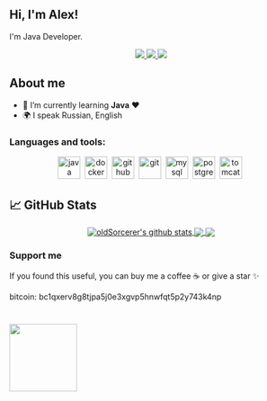 ## Hi, I'm Alex! ##
 I'm Java Developer.

<p align='center'>
   <a href="https://t.me/oldSorcerer">
       <img src="https://img.shields.io/badge/Telegram-2CA5E0?style=for-the-badge&logo=telegram&logoColor=white"/>
   </a>
   
  <a href="https://www.linkedin.com/in/oldSorcerer">
       <img src="https://img.shields.io/badge/linkedin-%230077B5.svg?&style=for-the-badge&logo=linkedin&logoColor=white"/>
   </a>
      
   <a href="https://instagram.com/oldSorcerer">
       <img src="https://img.shields.io/badge/Instagram-E4405F?style=for-the-badge&logo=instagram&logoColor=white"/>
   </a>
   
</div>

## About me ##

- 🌱 I’m currently learning **Java** ❤️
- 🌍 I speak Russian, English

### Languages and tools: 

<div align="center">
  <img src="https://cdn.jsdelivr.net/gh/devicons/devicon/icons/java/java-original.svg" title ="java" width="40" height="40"/>&nbsp;
  <img src="https://cdn.jsdelivr.net/gh/devicons/devicon/icons/docker/docker-original.svg" title ="docker" width="40" height="40"/>&nbsp;
  <img src="https://cdn.jsdelivr.net/gh/devicons/devicon/icons/github/github-original-wordmark.svg" title ="github" width="40" height="40"/>&nbsp;
  <img src="https://cdn.jsdelivr.net/gh/devicons/devicon/icons/git/git-original-wordmark.svg" title ="git" width="40" height="40"/>&nbsp;
  <img src="https://cdn.jsdelivr.net/gh/devicons/devicon/icons/mysql/mysql-original-wordmark.svg" title ="mysql" width="40" height="40"/>&nbsp;
  <img src="https://cdn.jsdelivr.net/gh/devicons/devicon/icons/postgresql/postgresql-original-wordmark.svg" title ="postgresql" width="40" height="40"/>&nbsp;
  <img src="https://cdn.jsdelivr.net/gh/devicons/devicon/icons/tomcat/tomcat-original-wordmark.svg" title ="tomcat" width="40" height="40"/>&nbsp;

  </div>

## 📈 GitHub Stats ## 

<!-- Light Mode -->
<div align="center">
<a href="https://github-readme-stats.vercel.app/api?username=oldSorcerer&show_icons=true&include_commits=true&rank_icon=percentile&exclude_repo=github-readme-stats&theme=default&hide_border=true">
<img align="center" src="https://github-readme-stats.vercel.app/api?username=oldSorcerer&show_icons=true&include_commits=true&rank_icon=percentile&exclude_repo=github-readme-stats&theme=default&hide_border=true" alt="oldSorcerer's github stats"/>
</a>
<a href="https://github-readme-stats.vercel.app/api/top-langs/?username=oldSorcerer&layout=compact&theme=default&hide_border=true&langs_count=4">
<img align="center" src="https://github-readme-stats.vercel.app/api/top-langs/?username=oldSorcerer&layout=compact&theme=default&hide_border=true&langs_count=4"/>
</a> 
<a href="https://github-readme-stats.vercel.app/api/wakatime?username=oldSorcerer\&layout=compact&langs_count=4">
<img align="center" src="https://github-readme-stats.vercel.app/api/wakatime?username=oldSorcerer\&layout=compact&langs_count=4"/>
</a>
</div>

### Support me ###

If you found this useful, you can buy me a coffee ☕️ or give a star ✨

bitcoin: bc1qxerv8g8tjpa5j0e3xgvp5hnwfqt5p2y743k4np


<div style="margin: 40px 0">
   <a href="https://github.com/oldSorcerer/github-profile-views-counter">
       <img width="120px" src="https://komarev.com/ghpvc/?username=oldSorcerer&color=DE002D&style=plastic">
   </a>
</div>

